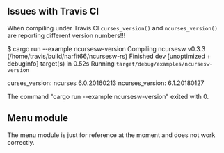 ## Issues with Travis CI

When compiling under Travis CI `curses_version()` and `ncurses_version()` are reporting different version numbers!!!

$ cargo run --example ncursesw-version
   Compiling ncursesw v0.3.3 (/home/travis/build/narfit66/ncursesw-rs)
    Finished dev [unoptimized + debuginfo] target(s) in 0.52s
     Running `target/debug/examples/ncursesw-version`

curses_version:  ncurses 6.0.20160213
ncurses_version: 6.1.20180127

The command "cargo run --example ncursesw-version" exited with 0.

## Menu module

The menu module is just for reference at the moment and does not work correctly.

